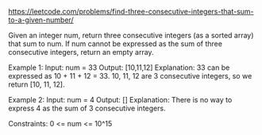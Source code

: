 

https://leetcode.com/problems/find-three-consecutive-integers-that-sum-to-a-given-number/

Given an integer num, return three consecutive integers (as a sorted array) that sum to num. If num cannot be expressed as the sum of three consecutive integers, return an empty array.

Example 1:
Input: num = 33
Output: [10,11,12]
Explanation: 33 can be expressed as 10 + 11 + 12 = 33.
10, 11, 12 are 3 consecutive integers, so we return [10, 11, 12].

Example 2:
Input: num = 4
Output: []
Explanation: There is no way to express 4 as the sum of 3 consecutive integers.

Constraints:
0 <= num <= 10^15
